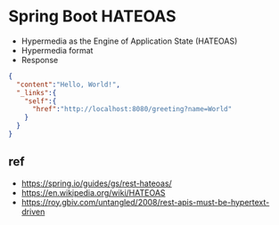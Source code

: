 # Spring Boot HATEOAS
* Hypermedia as the Engine of Application State (HATEOAS)
* Hypermedia format
* Response

```json
{
  "content":"Hello, World!",
  "_links":{
    "self":{
      "href":"http://localhost:8080/greeting?name=World"
    }
  }
}
```

## ref
* https://spring.io/guides/gs/rest-hateoas/
* https://en.wikipedia.org/wiki/HATEOAS
* https://roy.gbiv.com/untangled/2008/rest-apis-must-be-hypertext-driven
